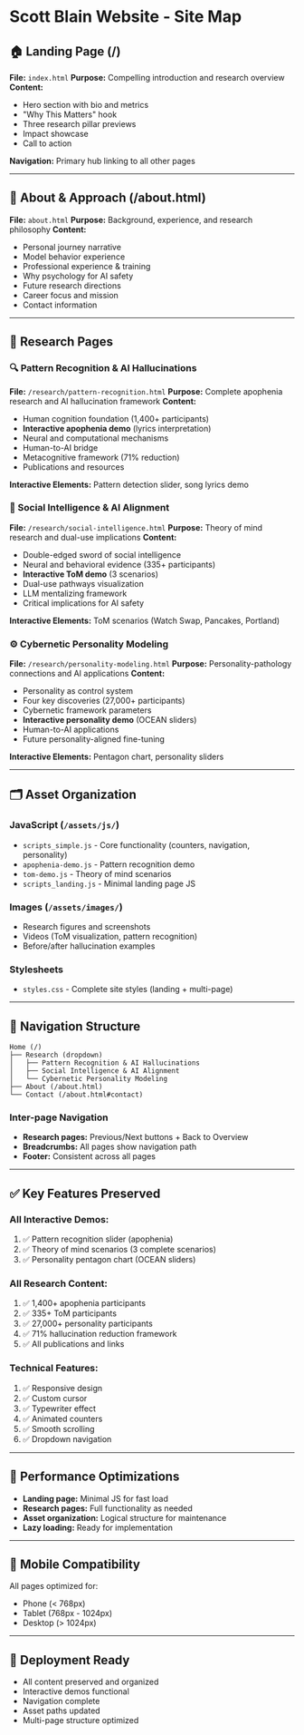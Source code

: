 # Scott Blain Website - Site Map

## 🏠 Landing Page (/)
**File:** `index.html`
**Purpose:** Compelling introduction and research overview
**Content:**
- Hero section with bio and metrics
- "Why This Matters" hook
- Three research pillar previews
- Impact showcase
- Call to action

**Navigation:** Primary hub linking to all other pages

---

## 👤 About & Approach (/about.html)
**File:** `about.html`
**Purpose:** Background, experience, and research philosophy
**Content:**
- Personal journey narrative
- Model behavior experience
- Professional experience & training
- Why psychology for AI safety
- Future research directions
- Career focus and mission
- Contact information

---

## 🔬 Research Pages

### 🔍 Pattern Recognition & AI Hallucinations
**File:** `/research/pattern-recognition.html`
**Purpose:** Complete apophenia research and AI hallucination framework
**Content:**
- Human cognition foundation (1,400+ participants)
- **Interactive apophenia demo** (lyrics interpretation)
- Neural and computational mechanisms
- Human-to-AI bridge
- Metacognitive framework (71% reduction)
- Publications and resources

**Interactive Elements:** Pattern detection slider, song lyrics demo

### 🤝 Social Intelligence & AI Alignment  
**File:** `/research/social-intelligence.html`
**Purpose:** Theory of mind research and dual-use implications
**Content:**
- Double-edged sword of social intelligence
- Neural and behavioral evidence (335+ participants)
- **Interactive ToM demo** (3 scenarios)
- Dual-use pathways visualization
- LLM mentalizing framework
- Critical implications for AI safety

**Interactive Elements:** ToM scenarios (Watch Swap, Pancakes, Portland)

### ⚙️ Cybernetic Personality Modeling
**File:** `/research/personality-modeling.html`
**Purpose:** Personality-pathology connections and AI applications
**Content:**
- Personality as control system
- Four key discoveries (27,000+ participants)
- Cybernetic framework parameters
- **Interactive personality demo** (OCEAN sliders)
- Human-to-AI applications
- Future personality-aligned fine-tuning

**Interactive Elements:** Pentagon chart, personality sliders

---

## 🗂️ Asset Organization

### JavaScript (`/assets/js/`)
- `scripts_simple.js` - Core functionality (counters, navigation, personality)
- `apophenia-demo.js` - Pattern recognition demo
- `tom-demo.js` - Theory of mind scenarios
- `scripts_landing.js` - Minimal landing page JS

### Images (`/assets/images/`)
- Research figures and screenshots
- Videos (ToM visualization, pattern recognition)
- Before/after hallucination examples

### Stylesheets
- `styles.css` - Complete site styles (landing + multi-page)

---

## 🔗 Navigation Structure

```
Home (/)
├── Research (dropdown)
│   ├── Pattern Recognition & AI Hallucinations
│   ├── Social Intelligence & AI Alignment  
│   └── Cybernetic Personality Modeling
├── About (/about.html)
└── Contact (/about.html#contact)
```

### Inter-page Navigation
- **Research pages:** Previous/Next buttons + Back to Overview
- **Breadcrumbs:** All pages show navigation path
- **Footer:** Consistent across all pages

---

## ✅ Key Features Preserved

### **All Interactive Demos:**
1. ✅ Pattern recognition slider (apophenia)
2. ✅ Theory of mind scenarios (3 complete scenarios)
3. ✅ Personality pentagon chart (OCEAN sliders)

### **All Research Content:**
1. ✅ 1,400+ apophenia participants
2. ✅ 335+ ToM participants  
3. ✅ 27,000+ personality participants
4. ✅ 71% hallucination reduction framework
5. ✅ All publications and links

### **Technical Features:**
1. ✅ Responsive design
2. ✅ Custom cursor
3. ✅ Typewriter effect
4. ✅ Animated counters
5. ✅ Smooth scrolling
6. ✅ Dropdown navigation

---

## 🎯 Performance Optimizations

- **Landing page:** Minimal JS for fast load
- **Research pages:** Full functionality as needed
- **Asset organization:** Logical structure for maintenance
- **Lazy loading:** Ready for implementation

---

## 📱 Mobile Compatibility

All pages optimized for:
- Phone (< 768px)
- Tablet (768px - 1024px)  
- Desktop (> 1024px)

---

## 🚀 Deployment Ready

- All content preserved and organized
- Interactive demos functional
- Navigation complete
- Asset paths updated
- Multi-page structure optimized